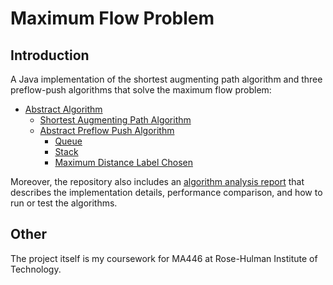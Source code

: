 # Maximum Flow Problem

## Introduction

A Java implementation of the shortest augmenting path algorithm and three preflow-push algorithms that solve the maximum flow problem:

* [Abstract Algorithm](https://github.com/shunfan/maximum-flow-algorithm/blob/master/src/algorithms/AbstractAlgorithm.java)
  * [Shortest Augmenting Path Algorithm](https://github.com/shunfan/maximum-flow-algorithm/blob/master/src/algorithms/ShortestAugmentingPathAlgorithm.java)
  * [Abstract Preflow Push Algorithm](https://github.com/shunfan/maximum-flow-algorithm/blob/master/src/algorithms/AbstractPreflowPushAlgorithm.java)
    * [Queue](https://github.com/shunfan/maximum-flow-algorithm/blob/master/src/algorithms/QueuePreflowPushAlgorithm.java)
    * [Stack](https://github.com/shunfan/maximum-flow-algorithm/blob/master/src/algorithms/StackPreflowPushAlgorithm.java)
    * [Maximum Distance Label Chosen](https://github.com/shunfan/maximum-flow-algorithm/blob/master/src/algorithms/MDLCPreflowPushAlgorithm.java)

Moreover, the repository also includes an [algorithm analysis report](https://github.com/shunfan/maximum-flow-algorithm/blob/master/report.pdf) that describes the implementation details, performance comparison, and how to run or test the algorithms.

## Other

The project itself is my coursework for MA446 at Rose-Hulman Institute of Technology.
